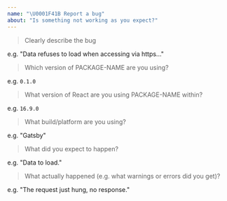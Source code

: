 ```yaml
---
name: "\U0001F41B Report a bug"
about: "Is something not working as you expect?"
---
```


<!-- Please answer the following. Issues that do not will be closed. -->

> Clearly describe the bug

e.g. "Data refuses to load when accessing via https..."

> Which version of PACKAGE-NAME are you using?

e.g. `0.1.0`

> What version of React are you using PACKAGE-NAME within?

e.g. `16.9.0`

> What build/platform are you using?

e.g. "Gatsby"

> What did you expect to happen?

e.g. "Data to load."

> What actually happened (e.g. what warnings or errors did you get)?

e.g. "The request just hung, no response."

<!--
Before posting, please check that the bug hasn't already been:
1. fixed in the next release (https://github.com/phantomstudios/PACKAGE-NAME/blob/master/CHANGELOG.md)
2. discussed previously (https://github.com/phantomstudios/PACKAGE-NAME/search)
-->

<!--
You can help us fix the bug more quickly by:
1. Figuring out what needs to be done and proposing it
2. Submitting a PR with failing tests.

Once the bug has been confirmed, you can help out further by:
1. Writing the code and submitting a PR.
-->
